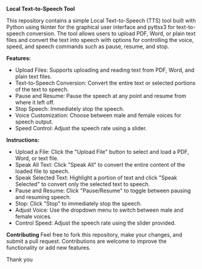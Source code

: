 **Local Text-to-Speech Tool**

This repository contains a simple Local Text-to-Speech (TTS) tool built with Python using tkinter for the graphical user interface and pyttsx3 for text-to-speech conversion. The tool allows users to upload PDF, Word, or plain text files and convert the text into speech with options for controlling the voice, speed, and speech commands such as pause, resume, and stop.

**Features:**
- Upload Files: Supports uploading and reading text from PDF, Word, and plain text files.
- Text-to-Speech Conversion: Convert the entire text or selected portions of the text to speech.
- Pause and Resume: Pause the speech at any point and resume from where it left off.
- Stop Speech: Immediately stop the speech.
- Voice Customization: Choose between male and female voices for speech output.
- Speed Control: Adjust the speech rate using a slider.

**Instructions:**
- Upload a File: Click the "Upload File" button to select and load a PDF, Word, or text file.
- Speak All Text: Click "Speak All" to convert the entire content of the loaded file to speech.
- Speak Selected Text: Highlight a portion of text and click "Speak Selected" to convert only the selected text to speech.
- Pause and Resume: Click "Pause/Resume" to toggle between pausing and resuming speech.
- Stop: Click "Stop" to immediately stop the speech.
- Adjust Voice: Use the dropdown menu to switch between male and female voices.
- Control Speed: Adjust the speech rate using the slider provided.

**Contributing**
Feel free to fork this repository, make your changes, and submit a pull request. Contributions are welcome to improve the functionality or add new features.

Thank you
